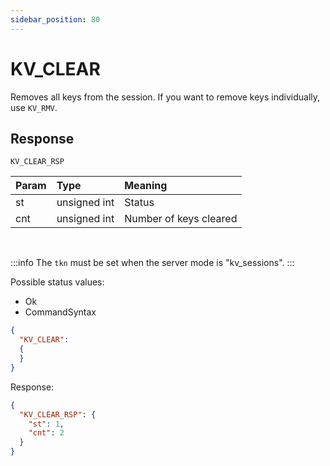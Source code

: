 ```yaml
---
sidebar_position: 80
---
```


# KV_CLEAR
Removes all keys from the session. If you want to remove keys individually, use `KV_RMV`.


## Response

`KV_CLEAR_RSP`


|Param|Type|Meaning|
|:---|:---|:---|
|st|unsigned int|Status|
|cnt|unsigned int|Number of keys cleared|

<br/>

:::info
The `tkn` must be set when the server mode is "kv_sessions".
:::

Possible status values:

- Ok
- CommandSyntax



```json
{
  "KV_CLEAR":
  {
  }
}
```

Response:

```json title="Cleared session which contained two keys"
{
  "KV_CLEAR_RSP": {
    "st": 1,
    "cnt": 2
  }
}
```
